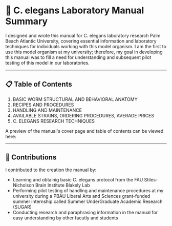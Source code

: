 # 🧪 C. elegans Laboratory Manual Summary

I designed and wrote this manual for C. elegans laboratory research Palm Beach Atlantic University, covering essential information and laboratory techniques for individuals working with this model organism. I am the first to use this model organism at my university; therefore, my goal in developing this manual was to fill a need for understanding and subsequent pilot testing of this model in our laboratories.

---

## 📋 Table of Contents

1. BASIC WORM STRUCTURAL AND BEHAVIORAL ANATOMY
2. RECIPES AND PROCEDURES
3. HANDLING AND MAINTENANCE
4. AVAILABLE STRAINS, ORDERING PROCEDURES, AVERAGE PRICES
5. C. ELEGANS RESEARCH TECHNIQUES

A preview of the manual's cover page and table of contents can be viewed here:


---

## 🧠 Contributions

I contributed to the creation the manual by:
- Learning and obtainig basic C. elegans protocol from the FAU Stiles-Nicholson Brain Institute Blakely Lab
- Performing pilot testing of handling and maintenance procedures at my university during a PBAU Liberal Arts and Sciences grant-funded summer internship called Summer UnderGraduate Academic Research (SUGAR)
- Conducting research and paraphrasing information in the manual for easy understanding by other facutly and students
